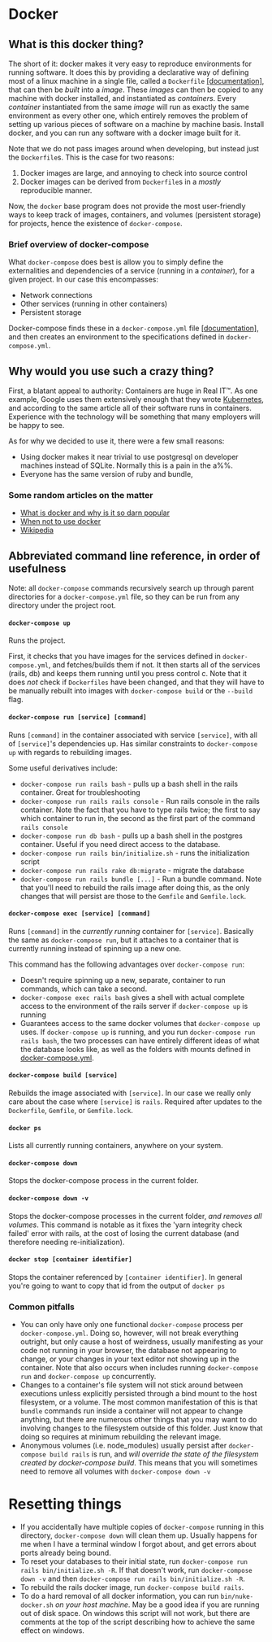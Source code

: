 # Docker
## What is this docker thing?
The short of it: docker makes it very easy to reproduce environments for running software.
It does this by providing a declarative way of defining most of a linux machine in a single file, called a `Dockerfile` [[documentation]](https://docs.docker.com/engine/reference/builder/), that can then be *built* into a *image*.
These *images* can then be copied to any machine with docker installed, and instantiated as *containers*.
Every *container* instantiated from the same *image* will run as exactly the same environment as every other one, which entirely removes the problem of setting up various pieces of software on a machine by machine basis.
Install docker, and you can run any software with a docker image built for it.

Note that we do not pass images around when developing, but instead just the `Dockerfile`s.
This is the case for two reasons:
1. Docker images are large, and annoying to check into source control
2. Docker images can be derived from `Dockerfile`s in a *mostly* reproducible manner.

Now, the `docker` base program does not provide the most user-friendly ways to keep track of images, containers, and volumes (persistent storage) for projects, hence the existence of `docker-compose`.

### Brief overview of docker-compose

What `docker-compose` does best is allow you to simply define the externalities and dependencies of a service (running in a *container*), for a given project.
In our case this encompasses:
 - Network connections
 - Other services (running in other containers)
 - Persistent storage

Docker-compose finds these in a `docker-compose.yml` file [[documentation]](https://docs.docker.com/compose/compose-file/), and then creates an environment to the specifications defined in `docker-compose.yml`.

## Why would you use such a crazy thing?
First, a blatant appeal to authority: Containers are huge in Real IT™.
As one example, Google uses them extensively enough that they wrote [Kubernetes](https://www.redhat.com/en/topics/containers/what-is-kubernetes), and according to the same article all of their software runs in containers.
Experience with the technology will be something that many employers will be happy to see.

As for why we decided to use it, there were a few small reasons:
 - Using docker makes it near trivial to use postgresql on developer machines instead of SQLite. Normally this is a pain in the a%%.
 - Everyone has the same version of ruby and bundle,

### Some random articles on the matter
 - [What is docker and why is it so darn popular](https://www.zdnet.com/article/what-is-docker-and-why-is-it-so-darn-popular/)
 - [When not to use docker](https://www.channelfutures.com/open-source/when-not-to-use-docker-understanding-the-limitations-of-containers)
 - [Wikipedia](https://en.wikipedia.org/wiki/Docker_(software))

## Abbreviated command line reference, in order of usefulness

Note: all `docker-compose` commands recursively search up through parent directories for a `docker-compose.yml` file, so they can be run from any directory under the project root.

#### `docker-compose up`
Runs the project.

First, it checks that you have images for the services defined in `docker-compose.yml`, and fetches/builds them if not.
It then starts all of the services (rails, db) and keeps them running until you press control c.
Note that it does *not* check if `Dockerfiles` have been changed, and that they will have to be manually rebuilt into images with `docker-compose build` or the `--build` flag.

#### `docker-compose run [service] [command]`
Runs `[command]` in the container associated with service `[service]`, with all of `[service]`'s dependencies up.
Has similar constraints to `docker-compose up` with regards to rebuilding images.

Some useful derivatives include:
 - `docker-compose run rails bash` - pulls up a bash shell in the rails container. Great for troubleshooting
 - `docker-compose run rails rails console` - Run rails console in the rails container.
    Note the fact that you have to type rails twice; the first to say which container to run in, the second as the first part of the command `rails console`
 - `docker-compose run db bash` - pulls up a bash shell in the postgres container. Useful if you need direct access to the database.
 - `docker-compose run rails bin/initialize.sh` - runs the initialization script
 - `docker-compose run rails rake db:migrate` - migrate the database
 - `docker-compose run rails bundle [...]` - Run a bundle command. Note that you'll need to rebuild the rails image after doing this, as the only changes that will persist are those to the `Gemfile` and `Gemfile.lock`.

#### `docker-compose exec [service] [command]`
Runs `[command]` in the *currently running* container for `[service]`.
Basically the same as `docker-compose run`, but it attaches to a container that is currently running instead of spinning up a new one.

This command has the following advantages over `docker-compose run`:
 - Doesn't require spinning up a new, separate, container to run commands, which can take a second.
 - `docker-compose exec rails bash` gives a shell with actual complete access to the environment of the rails server if `docker-compose up` is running
 - Guarantees access to the same docker volumes that `docker-compose up` uses. If `docker-compose up` is running, and you run `docker-compose run rails bash`, the two processes can have entirely different ideas of what the database looks like, as well as the folders with mounts defined in [docker-compose.yml](./docker-compose.yml).

#### `docker-compose build [service]`
Rebuilds the image associated with `[service]`. In our case we really only care about the case where `[service]` is `rails`.
Required after updates to the `Dockerfile`, `Gemfile`, or `Gemfile.lock`.

#### `docker ps`
Lists all currently running containers, anywhere on your system.

#### `docker-compose down`
Stops the docker-compose process in the current folder.

#### `docker-compose down -v`
Stops the docker-compose processes in the current folder, *and removes all volumes*.
This command is notable as it fixes the 'yarn integrity check failed' error with rails, at the cost of losing the current database (and therefore needing re-initialization).

#### `docker stop [container identifier]`
 Stops the container referenced by `[container identifier]`. In general you're going to want to copy that id from the output of `docker ps`

### Common pitfalls
 - You can only have only one functional `docker-compose` process per `docker-compose.yml`.
Doing so, however, will not break everything outright, but only cause a host of weirdness, usually manifesting as your code not running in your browser, the database not appearing to change, or your changes in your text editor not showing up in the container.
Note that also occurs when includes running `docker-compose run` and `docker-compose up` concurrently.
 - Changes to a container's file system will not stick around between executions unless explicitly persisted through a bind mount to the host filesystem, or a volume.
The most common manifestation of this is that `bundle` commands run inside a container will not appear to change anything, but there are numerous other things that you may want to do involving changes to the filesystem outside of this folder. Just know that doing so requires at minimum rebuilding the relevant image.
 - Anonymous volumes (i.e. node_modules) usually persist after `docker-compose build rails` is run, and *will override the state of the filesystem created by docker-compose build*. This means that you will sometimes need to remove all volumes with `docker-compose down -v`
# Resetting things
 - If you accidentally have multiple copies of `docker-compose` running in this directory, `docker-compose down` will clean them up. Usually happens for me when I have a terminal window I forgot about, and get errors about ports already being bound.
 - To reset your databases to their initial state, run `docker-compose run rails bin/initialize.sh -R`. If that doesn't work, run `docker-compose down -v` and then `docker-compose run rails bin/initialize.sh -R`.
 - To rebuild the rails docker image, run `docker-compose build rails`.
 - To do a hard removal of all docker information, you can run `bin/nuke-docker.sh` *on your host machine*. May be a good idea if you are running out of disk space. On windows this script will not work, but there are comments at the top of the script describing how to achieve the same effect on windows.
